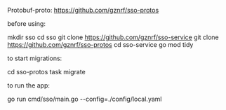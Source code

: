Protobuf-proto: https://github.com/gznrf/sso-protos

before using:

mkdir sso
cd sso
git clone https://github.com/gznrf/sso-service
git clone https://github.com/gznrf/sso-protos
cd sso-service
go mod tidy

to start migrations:

cd sso-protos
task migrate

to run the app:

go run cmd/sso/main.go --config=./config/local.yaml 


